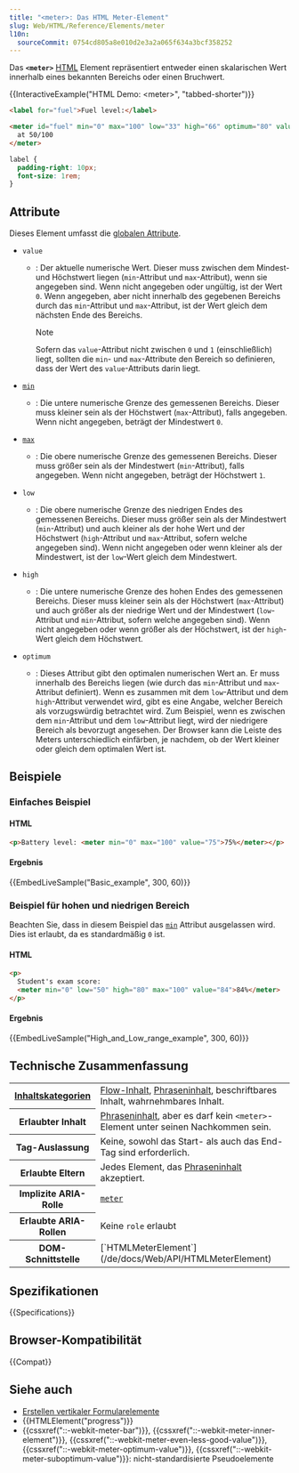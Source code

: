 ```yaml
---
title: "<meter>: Das HTML Meter-Element"
slug: Web/HTML/Reference/Elements/meter
l10n:
  sourceCommit: 0754cd805a8e010d2e3a2a065f634a3bcf358252
---
```


Das **`<meter>`** [HTML](/de/docs/Web/HTML) Element repräsentiert entweder einen skalarischen Wert innerhalb eines bekannten Bereichs oder einen Bruchwert.

{{InteractiveExample("HTML Demo: &lt;meter&gt;", "tabbed-shorter")}}

```html interactive-example
<label for="fuel">Fuel level:</label>

<meter id="fuel" min="0" max="100" low="33" high="66" optimum="80" value="50">
  at 50/100
</meter>
```

```css interactive-example
label {
  padding-right: 10px;
  font-size: 1rem;
}
```

## Attribute

Dieses Element umfasst die [globalen Attribute](/de/docs/Web/HTML/Reference/Global_attributes).

- `value`
  - : Der aktuelle numerische Wert. Dieser muss zwischen dem Mindest- und Höchstwert liegen (`min`-Attribut und `max`-Attribut), wenn sie angegeben sind. Wenn nicht angegeben oder ungültig, ist der Wert `0`. Wenn angegeben, aber nicht innerhalb des gegebenen Bereichs durch das `min`-Attribut und `max`-Attribut, ist der Wert gleich dem nächsten Ende des Bereichs.

    > [!NOTE]
    > Sofern das `value`-Attribut nicht zwischen `0` und `1` (einschließlich) liegt, sollten die `min`- und `max`-Attribute den Bereich so definieren, dass der Wert des `value`-Attributs darin liegt.

- [`min`](/de/docs/Web/HTML/Reference/Attributes/min)
  - : Die untere numerische Grenze des gemessenen Bereichs. Dieser muss kleiner sein als der Höchstwert (`max`-Attribut), falls angegeben. Wenn nicht angegeben, beträgt der Mindestwert `0`.
- [`max`](/de/docs/Web/HTML/Reference/Attributes/max)
  - : Die obere numerische Grenze des gemessenen Bereichs. Dieser muss größer sein als der Mindestwert (`min`-Attribut), falls angegeben. Wenn nicht angegeben, beträgt der Höchstwert `1`.
- `low`
  - : Die obere numerische Grenze des niedrigen Endes des gemessenen Bereichs. Dieser muss größer sein als der Mindestwert (`min`-Attribut) und auch kleiner als der hohe Wert und der Höchstwert (`high`-Attribut und `max`-Attribut, sofern welche angegeben sind). Wenn nicht angegeben oder wenn kleiner als der Mindestwert, ist der `low`-Wert gleich dem Mindestwert.
- `high`
  - : Die untere numerische Grenze des hohen Endes des gemessenen Bereichs. Dieser muss kleiner sein als der Höchstwert (`max`-Attribut) und auch größer als der niedrige Wert und der Mindestwert (`low`-Attribut und `min`-Attribut, sofern welche angegeben sind). Wenn nicht angegeben oder wenn größer als der Höchstwert, ist der `high`-Wert gleich dem Höchstwert.
- `optimum`
  - : Dieses Attribut gibt den optimalen numerischen Wert an. Er muss innerhalb des Bereichs liegen (wie durch das `min`-Attribut und `max`-Attribut definiert). Wenn es zusammen mit dem `low`-Attribut und dem `high`-Attribut verwendet wird, gibt es eine Angabe, welcher Bereich als vorzugswürdig betrachtet wird. Zum Beispiel, wenn es zwischen dem `min`-Attribut und dem `low`-Attribut liegt, wird der niedrigere Bereich als bevorzugt angesehen. Der Browser kann die Leiste des Meters unterschiedlich einfärben, je nachdem, ob der Wert kleiner oder gleich dem optimalen Wert ist.

## Beispiele

### Einfaches Beispiel

#### HTML

```html
<p>Battery level: <meter min="0" max="100" value="75">75%</meter></p>
```

#### Ergebnis

{{EmbedLiveSample("Basic_example", 300, 60)}}

### Beispiel für hohen und niedrigen Bereich

Beachten Sie, dass in diesem Beispiel das [`min`](#min) Attribut ausgelassen wird. Dies ist erlaubt, da es standardmäßig `0` ist.

#### HTML

```html
<p>
  Student's exam score:
  <meter min="0" low="50" high="80" max="100" value="84">84%</meter>
</p>
```

#### Ergebnis

{{EmbedLiveSample("High_and_Low_range_example", 300, 60)}}

## Technische Zusammenfassung

<table class="properties">
  <tbody>
    <tr>
      <th scope="row">
        <a href="/de/docs/Web/HTML/Guides/Content_categories"
          >Inhaltskategorien</a
        >
      </th>
      <td>
        <a href="/de/docs/Web/HTML/Guides/Content_categories#flow_content"
          >Flow-Inhalt</a
        >,
        <a href="/de/docs/Web/HTML/Guides/Content_categories#phrasing_content"
          >Phraseninhalt</a
        >, beschriftbares Inhalt, wahrnehmbares Inhalt.
      </td>
    </tr>
    <tr>
      <th scope="row">Erlaubter Inhalt</th>
      <td>
        <a href="/de/docs/Web/HTML/Guides/Content_categories#phrasing_content"
          >Phraseninhalt</a
        >, aber es darf kein <code>&#x3C;meter></code>-Element unter seinen
        Nachkommen sein.
      </td>
    </tr>
    <tr>
      <th scope="row">Tag-Auslassung</th>
      <td>Keine, sowohl das Start- als auch das End-Tag sind erforderlich.</td>
    </tr>
    <tr>
      <th scope="row">Erlaubte Eltern</th>
      <td>
        Jedes Element, das
        <a href="/de/docs/Web/HTML/Guides/Content_categories#phrasing_content"
          >Phraseninhalt</a
        >
        akzeptiert.
      </td>
    </tr>
    <tr>
      <th scope="row">Implizite ARIA-Rolle</th>
      <td>
        <code
          ><a href="/de/docs/Web/Accessibility/ARIA/Reference/Roles/structural_roles#structural_roles_with_html_equivalents">meter</a
          ></code
        >
      </td>
    </tr>
    <tr>
      <th scope="row">Erlaubte ARIA-Rollen</th>
      <td>Keine <code>role</code> erlaubt</td>
    </tr>
    <tr>
      <th scope="row">DOM-Schnittstelle</th>
      <td>[`HTMLMeterElement`](/de/docs/Web/API/HTMLMeterElement)</td>
    </tr>
  </tbody>
</table>

## Spezifikationen

{{Specifications}}

## Browser-Kompatibilität

{{Compat}}

## Siehe auch

- [Erstellen vertikaler Formularelemente](/de/docs/Web/CSS/CSS_writing_modes/Vertical_controls)
- {{HTMLElement("progress")}}
- {{cssxref("::-webkit-meter-bar")}}, {{cssxref("::-webkit-meter-inner-element")}}, {{cssxref("::-webkit-meter-even-less-good-value")}}, {{cssxref("::-webkit-meter-optimum-value")}}, {{cssxref("::-webkit-meter-suboptimum-value")}}: nicht-standardisierte Pseudoelemente
